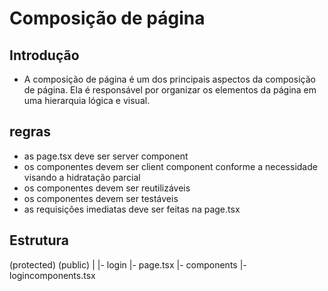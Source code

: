 # Composição de página

## Introdução
- A composição de página é um dos principais aspectos da composição de página. Ela é responsável por organizar os elementos da página em uma hierarquia lógica e visual.

## regras
-  as page.tsx deve ser server component
-  os componentes devem ser client component conforme a necessidade visando a hidratação parcial
-  os componentes devem ser reutilizáveis
-  os componentes devem ser testáveis
-  as requisições imediatas deve ser feitas na page.tsx

## Estrutura

  (protected)
  (public)
    |
    |- login
      |- page.tsx
      |- 
  components
    |- logincomponents.tsx
    